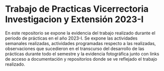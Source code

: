 # Trabajo de Practicas Vicerrectoria Investigacion y Extensión 2023-I

En este repositorio se expone la evidencia del trabajo realizado durante el periodo de prácticas en el año 2023-I. Se expone las actividades semanales realizadas, actividades programadas respecto a las realizadas, observaciones que sucedieron en el transcurso del desarrollo de las prácticas durante todo el semestre y la evidencia fotográfica junto con links de acceso a documentación y repositorios donde se ve reflejado el trabajo realizado. 
